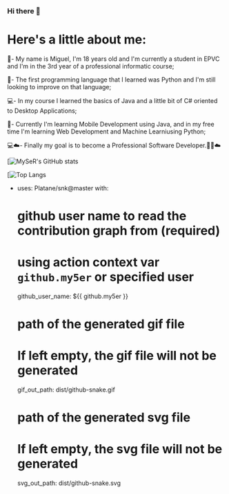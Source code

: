 ### Hi there 👋

<h1> Here's a little about me: </h1> 
<p>🏫- My name is Miguel, I'm 18 years old and I'm currently a student in EPVC and I'm in the 3rd year of a professional informatic course;</p>
<p>🐍- The first programming language that I learned was Python and I'm still looking to improve on that language;</p>
<p>💻- In my course I learned the basics of Java and a little bit of C# oriented to Desktop Applications;</p>
<p>📱- Currently I'm learning Mobile Development using Java, and in my free time I'm learning Web Development and Machine Learniusing Python;</p>
<p>💻☁️- Finally my goal is to become a Professional Software Developer.👨‍💻☁️</p>


[![MySeR's GitHub stats](https://github-readme-stats.vercel.app/api?username=my5er&show_icons=true&theme=radical)

[![Top Langs](https://github-readme-stats.vercel.app/api/top-langs/?username=my5er&langs_count=4&show_icons=true&theme=radical&layout=compact)


- uses: Platane/snk@master
  with:
    # github user name to read the contribution graph from (**required**)
    # using action context var `github.my5er` or specified user
    github_user_name: ${{ github.my5er }}

    # path of the generated gif file
    # If left empty, the gif file will not be generated
    gif_out_path: dist/github-snake.gif

    # path of the generated svg file
    # If left empty, the svg file will not be generated
    svg_out_path: dist/github-snake.svg
